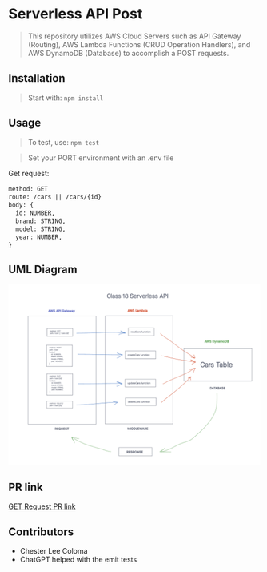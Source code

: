 # Serverless API Post
> This repository utilizes AWS Cloud Servers such as API Gateway (Routing), AWS Lambda Functions (CRUD Operation Handlers), and AWS DynamoDB (Database) to accomplish a POST requests.

## Installation

> Start with: `npm install`

## Usage

> To test, use: `npm test`

> Set your PORT environment with an .env file

Get request:
```text
method: GET
route: /cars || /cars/{id}
body: {
  id: NUMBER,
  brand: STRING,
  model: STRING,
  year: NUMBER,
}
```

## UML Diagram
![Serverless API UML Diagram](./public/images/serverless-api.png)

## PR link
[GET Request PR link](https://github.com/cleecoloma/code-academy-parcel-service/pull/3)

## Contributors
* Chester Lee Coloma
* ChatGPT helped with the emit tests